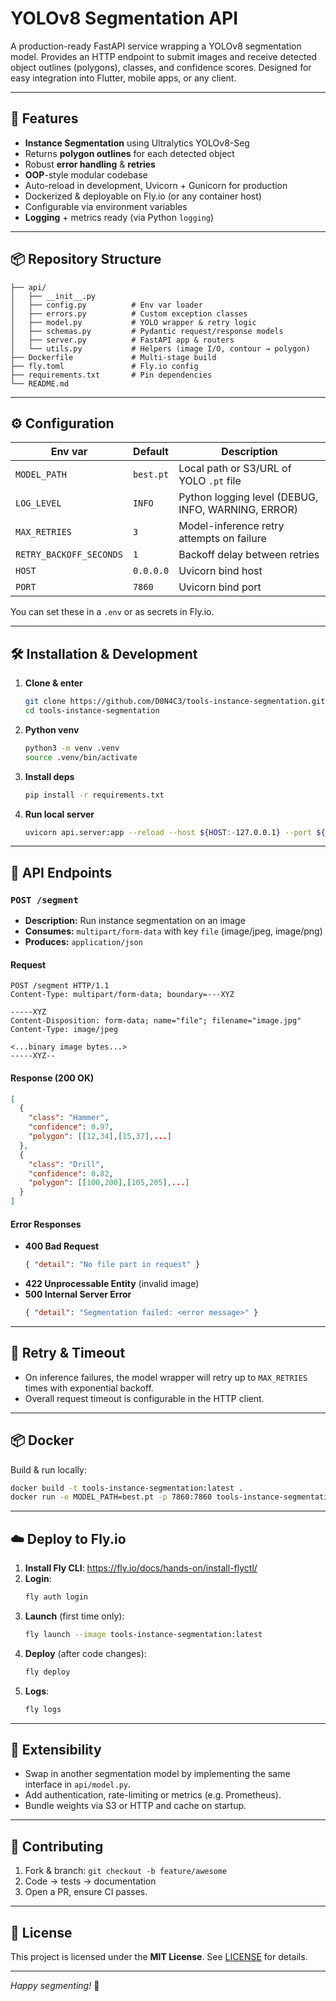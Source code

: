 # YOLOv8 Segmentation API

A production-ready FastAPI service wrapping a YOLOv8 segmentation model. Provides an HTTP endpoint to submit images and receive detected object outlines (polygons), classes, and confidence scores. Designed for easy integration into Flutter, mobile apps, or any client.

---

## 🚀 Features

- **Instance Segmentation** using Ultralytics YOLOv8-Seg
- Returns **polygon outlines** for each detected object
- Robust **error handling** & **retries**
- **OOP**-style modular codebase
- Auto-reload in development, Uvicorn + Gunicorn for production
- Dockerized & deployable on Fly.io (or any container host)
- Configurable via environment variables
- **Logging** + metrics ready (via Python `logging`)

---

## 📦 Repository Structure

```
├── api/
│   ├── __init__.py
│   ├── config.py          # Env var loader
│   ├── errors.py          # Custom exception classes
│   ├── model.py           # YOLO wrapper & retry logic
│   ├── schemas.py         # Pydantic request/response models
│   ├── server.py          # FastAPI app & routers
│   └── utils.py           # Helpers (image I/O, contour → polygon)
├── Dockerfile             # Multi-stage build
├── fly.toml               # Fly.io config
├── requirements.txt       # Pin dependencies
└── README.md
```

---

## ⚙️ Configuration

| Env var                  | Default         | Description                                          |
|--------------------------|-----------------|------------------------------------------------------|
| `MODEL_PATH`             | `best.pt`       | Local path or S3/URL of YOLO `.pt` file              |
| `LOG_LEVEL`              | `INFO`          | Python logging level (DEBUG, INFO, WARNING, ERROR)   |
| `MAX_RETRIES`            | `3`             | Model-inference retry attempts on failure            |
| `RETRY_BACKOFF_SECONDS`  | `1`             | Backoff delay between retries                        |
| `HOST`                   | `0.0.0.0`       | Uvicorn bind host                                    |
| `PORT`                   | `7860`          | Uvicorn bind port                                    |

You can set these in a `.env` or as secrets in Fly.io.

---

## 🛠️ Installation & Development

1. **Clone & enter**  
   ```bash
   git clone https://github.com/D0N4C3/tools-instance-segmentation.git
   cd tools-instance-segmentation
   ```

2. **Python venv**  
   ```bash
   python3 -m venv .venv
   source .venv/bin/activate
   ```

3. **Install deps**  
   ```bash
   pip install -r requirements.txt
   ```

4. **Run local server**  
   ```bash
   uvicorn api.server:app --reload --host ${HOST:-127.0.0.1} --port ${PORT:-8000}
   ```

---

## 🔌 API Endpoints

### `POST /segment`

- **Description:** Run instance segmentation on an image
- **Consumes:** `multipart/form-data` with key `file` (image/jpeg, image/png)
- **Produces:** `application/json`

#### Request

```http
POST /segment HTTP/1.1
Content-Type: multipart/form-data; boundary=---XYZ

-----XYZ
Content-Disposition: form-data; name="file"; filename="image.jpg"
Content-Type: image/jpeg

<...binary image bytes...>
-----XYZ--
```

#### Response (200 OK)

```json
[
  {
    "class": "Hammer",
    "confidence": 0.97,
    "polygon": [[12,34],[15,37],...]
  },
  {
    "class": "Drill",
    "confidence": 0.82,
    "polygon": [[100,200],[105,205],...]
  }
]
```

#### Error Responses

- **400 Bad Request**  
  ```json
  { "detail": "No file part in request" }
  ```
- **422 Unprocessable Entity** (invalid image)  
- **500 Internal Server Error**  
  ```json
  { "detail": "Segmentation failed: <error message>" }
  ```

---

## 🔄 Retry & Timeout

- On inference failures, the model wrapper will retry up to `MAX_RETRIES` times with exponential backoff.
- Overall request timeout is configurable in the HTTP client.

---

## 📦 Docker

Build & run locally:

```bash
docker build -t tools-instance-segmentation:latest .
docker run -e MODEL_PATH=best.pt -p 7860:7860 tools-instance-segmentation:latest
```

---

## ☁️ Deploy to Fly.io

1. **Install Fly CLI**: https://fly.io/docs/hands-on/install-flyctl/  
2. **Login**:
   ```bash
   fly auth login
   ```
3. **Launch** (first time only):
   ```bash
   fly launch --image tools-instance-segmentation:latest
   ```
4. **Deploy** (after code changes):
   ```bash
   fly deploy
   ```
5. **Logs**:
   ```bash
   fly logs
   ```

---

## 🔧 Extensibility

- Swap in another segmentation model by implementing the same interface in `api/model.py`.
- Add authentication, rate-limiting or metrics (e.g. Prometheus).
- Bundle weights via S3 or HTTP and cache on startup.

---

## 🤝 Contributing

1. Fork & branch: `git checkout -b feature/awesome`
2. Code → tests → documentation
3. Open a PR, ensure CI passes.

---

## 📜 License

This project is licensed under the **MIT License**. See [LICENSE](LICENSE) for details.

---

*Happy segmenting!* 🚀
